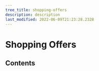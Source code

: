 ```yaml
---
tree_title: shopping-offers
description: description
last_modified: 2022-06-09T21:23:28.2328
---
```


# Shopping Offers

## Contents
